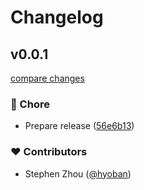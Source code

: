 # Changelog


## v0.0.1

[compare changes](https://github.com/hyoban/kirika/compare/v0.0.2...v0.0.1)


### 🏡 Chore

  - Prepare release ([56e6b13](https://github.com/hyoban/kirika/commit/56e6b13))

### ❤️  Contributors

- Stephen Zhou ([@hyoban](http://github.com/hyoban))

